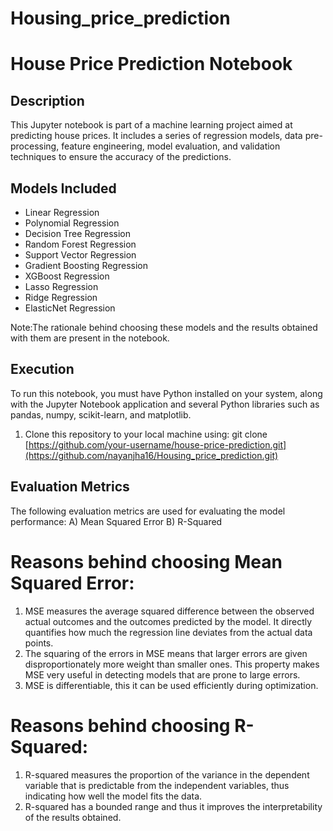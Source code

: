 # Housing_price_prediction
# House Price Prediction Notebook

## Description
This Jupyter notebook is part of a machine learning project aimed at predicting house prices. It includes a series of regression models, data pre-processing, feature engineering, model evaluation, and validation techniques to ensure the accuracy of the predictions.

## Models Included
- Linear Regression
- Polynomial Regression
- Decision Tree Regression
- Random Forest Regression
- Support Vector Regression
- Gradient Boosting Regression
- XGBoost Regression
- Lasso Regression
- Ridge Regression
- ElasticNet Regression
  
Note:The rationale behind choosing these models and the results obtained with them are present in the notebook.
## Execution

To run this notebook, you must have Python installed on your system, along with the Jupyter Notebook application and several Python libraries such as pandas, numpy, scikit-learn, and matplotlib.

1. Clone this repository to your local machine using:
   git clone [https://github.com/your-username/house-price-prediction.git](https://github.com/nayanjha16/Housing_price_prediction.git)
   

## Evaluation Metrics

The following evaluation metrics are used for evaluating the model performance:
A) Mean Squared Error
B) R-Squared

# Reasons behind choosing Mean Squared Error:  
1) MSE measures the average squared difference between the observed actual outcomes and the outcomes predicted by the model. It directly quantifies how much the regression line deviates from the actual data points.
2) The squaring of the errors in MSE means that larger errors are given disproportionately more weight than smaller ones. This property makes MSE very useful in detecting models that are prone to large errors.
3) MSE is differentiable, this it can be used efficiently during optimization.

# Reasons behind choosing R-Squared:  
1) R-squared measures the proportion of the variance in the dependent variable that is predictable from the independent variables, thus indicating how well the model fits the data.
2) R-squared has a bounded range and thus it improves the interpretability of the results obtained.

